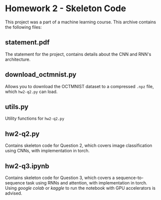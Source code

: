 # Homework 2 - Skeleton Code

This project was a part of a machine learning course.
This archive contains the following files:

## statement.pdf

The statement for the project, contains details about the CNN and RNN's architecture.

## download_octmnist.py

Allows you to download the OCTMNIST dataset to a compressed `.npz` file, which `hw2-q2.py` can load.

## utils.py

Utility functions for `hw2-q2.py`

## hw2-q2.py

Contains skeleton code for Question 2, which covers image classification using CNNs, with implementation in torch.

## hw2-q3.ipynb

Contains skeleton code for Question 3, which covers a sequence-to-sequence task using RNNs and attention, with implementation in torch. Using *google colab* or *kaggle* to run the notebook with GPU accelerators is advised.
